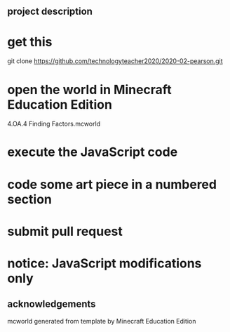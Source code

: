## project description

# get this
git clone https://github.com/technologyteacher2020/2020-02-pearson.git

# open the world in Minecraft Education Edition
4.OA.4 Finding Factors.mcworld 

# execute the JavaScript code

# code some art piece in a numbered section

# submit pull request

# notice: JavaScript modifications only


## acknowledgements
mcworld generated from template by Minecraft Education Edition

